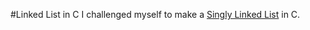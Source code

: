 #Linked List in C
I challenged myself to make a [Singly Linked List](https://en.wikipedia.org/wiki/Linked_list#Singly_linked_list "Wikipedia") in C.
